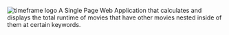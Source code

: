 ![timeframe logo](https://imgur.com/gallery/u3jfS)
A Single Page Web Application that calculates and displays the total runtime of movies that have other movies nested inside of them at certain keywords.
